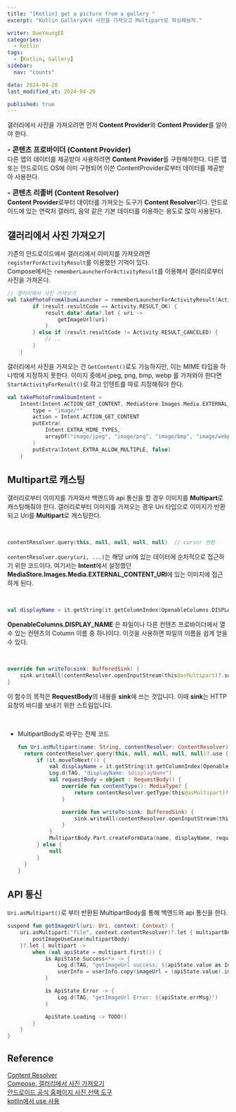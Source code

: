 ```yaml
---
title: "[Kotlin] get a picture from a gallery "
excerpt: "Kotlin Gallery에서 사진을 가져오고 Multipart로 파싱해보자."

writer: DaeYoungEE
categories:
  - Kotlin
tags:
  - [Kotlin, Gallery]
sidebar:
  nav: "counts"

data: 2024-04-20
last_modified_at: 2024-04-20

published: true
---
```


갤러리에서 사진을 가져오려면 먼저 **Content Provider**와 **Content Provider**를 알아야 한다.

<span style="font-size:12pt; font-weight:bold;">- 콘텐츠 프로바이더 (Content Provider)</span>  
다른 앱의 데이터를 제공받아 사용하려면 **Content Provider**를 구현해야한다. 다른 앱 또는 안드로이드 OS에 이미 구현되어 이쓴 ContentProvider로부터 데이터를 제공받아 사용한다.

<span style="font-size:12pt; font-weight:bold;">- 콘텐츠 리졸버 (Content Resolver)</span>  
**Content Provider**로부터 데이터를 가져오는 도구가 **Content Resolver**이다. 안드로이드에 있는 연락처 갤러리, 음악 같은 기본 데이터를 이용하는 용도로 많이 사용된다.

## 갤러리에서 사진 가져오기

기존의 안드로이드에서 갤러리에서 이미지를 가져오려면 `registerForActivityResult`를 이용했던 기억이 있다.  
Compose에서는 `rememberLauncherForActivityResult`를 이용해서 갤러리로부터 사진을 가져온다.

```kotlin
// 갤러리에서 사진 가져오기
val takePhotoFromAlbumLauncher = rememberLauncherForActivityResult(ActivityResultContracts.StartActivityForResult()) { result ->
        if (result.resultCode == Activity.RESULT_OK) {
            result.data?.data?.let { uri ->
                getImageUrl(uri)
            }
        } else if (result.resultCode != Activity.RESULT_CANCELED) {
            // ..
        }
    }
```

갤러리에서 사진을 가져오는 건 `GetContent()`로도 가능하지만, 이는 MIME 타입을 하나밖에 지정하지 못한다. 이미지 중에서 jpeg, png, bmp, webp 를 가져와야 한다면 `StartActivityForResult()`로 하고 인텐트를 따로 지정해줘야 한다.

```kotlin
val takePhotoFromAlbumIntent =
    Intent(Intent.ACTION_GET_CONTENT, MediaStore.Images.Media.EXTERNAL_CONTENT_URI).apply {
        type = "image/*"
        action = Intent.ACTION_GET_CONTENT
        putExtra(
            Intent.EXTRA_MIME_TYPES,
            arrayOf("image/jpeg", "image/png", "image/bmp", "image/webp")
        )
        putExtra(Intent.EXTRA_ALLOW_MULTIPLE, false)
    }
```

## Multipart로 캐스팅

갤러리로부터 이미지를 가져와서 백엔드와 api 통신을 할 경우 이미지를 **Multipart**로 캐스팅해줘야 한다.
갤러리로부터 이미지를 가져오는 경우 Uri 타입으로 이미지가 반환되고 Uri를 **Multipart**로 캐스팅한다.

<br>

```kotlin
contentResolver.query(this, null, null, null, null)  // cursor 반환
```

`contentResolver.query(uri, ...)`는 해당 uri에 있는 데이터에 순차적으로 접근하기 위한 코드이다. 여기서는 **Intent**에서 설정했던 **MediaStore.Images.Media.EXTERNAL_CONTENT_URI**에 있는 이미지에 접근하게 된다.

<br>

```kotlin
val displayName = it.getString(it.getColumnIndex(OpenableColumns.DISPLAY_NAME))
```

**OpenableColumns.DISPLAY_NAME** 은 파일이나 다른 컨텐츠 프로바이더에서 열 수 있는 컨텐츠의 Column 이름 중 하나이다. 이것을 사용하면 파일의 이름을 쉽게 얻을 수 있다.

<br>

```kotlin
override fun writeTo(sink: BufferedSink) {
    sink.writeAll(contentResolver.openInputStream(this@asMultipart)?.source()!!)
}
```

이 함수의 목적은 **RequestBody**의 내용을 **sink**에 쓰는 것입니다. 이때 **sink**는 HTTP 요청의 바디를 보내기 위한 스트림입니다.

<br>

- MultipartBody로 바꾸는 전체 코드

  ```kotlin
  fun Uri.asMultipart(name: String, contentResolver: ContentResolver): MultipartBody.Part? {
    return contentResolver.query(this, null, null, null, null)?.use {
        if (it.moveToNext()) {
            val displayName = it.getString(it.getColumnIndex(OpenableColumns.DISPLAY_NAME));
            Log.d(TAG, "displayName: $displayName")
            val requestBody = object : RequestBody() {
                override fun contentType(): MediaType? {
                    return contentResolver.getType(this@asMultipart)?.toMediaType()
                }

                override fun writeTo(sink: BufferedSink) {
                    sink.writeAll(contentResolver.openInputStream(this@asMultipart)?.source()!!)
                }
            }
            MultipartBody.Part.createFormData(name, displayName, requestBody)
        } else {
            null
        }
    }
  }
  ```

## API 통신

`Uri.asMultipart()`로 부터 반환된 MultipartBody를 통해 백엔드와 api 통신을 한다.

```kotlin
suspend fun getImageUrl(uri: Uri, context: Context) {
    uri.asMultipart("file", context.contentResolver)?.let { multipartBody ->
        postImageUseCase(multipartBody)
    }?.let { multipart ->
        when (val apiState = multipart.first()) {
            is ApiState.Success<*> -> {
                Log.d(TAG, "getImageUrl success: ${apiState.value as ImageUrl}")
                userInfo = userInfo.copy(imageUrl = (apiState.value).imageUrl)
            }

            is ApiState.Error -> {
                Log.d(TAG, "getImageUrl Error: ${apiState.errMsg}")
            }

            ApiState.Loading -> TODO()
        }
    }
}
```

## Reference

[Content Resolver](https://velog.io/@taeyang/Kotlin-%EC%BD%98%ED%85%90%ED%8A%B8-%EB%A6%AC%EC%A1%B8%EB%B2%84)  
[Compose, 갤러리에서 사진 가져오기](https://medium.com/sungbinland/jetpack-compose-%EA%B0%A4%EB%9F%AC%EB%A6%AC-%EC%B9%B4%EB%A9%94%EB%9D%BC-%EC%97%90%EC%84%9C-%EC%82%AC%EC%A7%84-%EA%B0%80%EC%A0%B8%EC%98%A4%EA%B8%B0-cf517eaca8bd)  
[안드로이드 공식 홈페이지 사진 선택 도구](https://developer.android.com/training/data-storage/shared/photopicker?hl=ko)  
[kotlin에서 use 사용](https://thdev.tech/kotlin/2020/11/03/kotlin_effective_09/)
